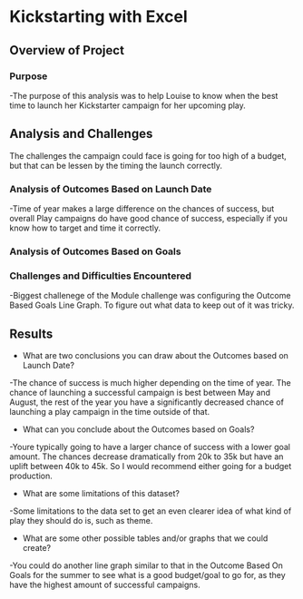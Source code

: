 # Kickstarting with Excel

## Overview of Project

### Purpose

-The purpose of this analysis was to help Louise to know when the best time to launch her Kickstarter campaign for her upcoming play. 

## Analysis and Challenges

The challenges the campaign could face is going for too high of a budget, but that can be lessen by the timing the launch correctly. 

### Analysis of Outcomes Based on Launch Date

-Time of year makes a large difference on the chances of success, but overall Play campaigns do have good chance of success, especially if you know how to target and time it correctly.

### Analysis of Outcomes Based on Goals

### Challenges and Difficulties Encountered

-Biggest challenege of the Module challenge was configuring the Outcome Based Goals Line Graph. To figure out what data to keep out of it was tricky. 

## Results

- What are two conclusions you can draw about the Outcomes based on Launch Date?

-The chance of success is much higher depending on the time of year. The chance of launching a successful campaign is best between May and August, the rest of the year you have a significantly decreased chance of launching a play campaign in the time outside of that. 

- What can you conclude about the Outcomes based on Goals?

-Youre typically going to have a larger chance of success with a lower goal amount. The chances decrease dramatically from 20k to 35k but have an uplift between 40k to 45k. So I would recommend either going for a budget production. 

- What are some limitations of this dataset?

-Some limitations to the data set to get an even clearer idea of what kind of play they should do is, such as theme.

- What are some other possible tables and/or graphs that we could create?

-You could do another line graph similar to that in the Outcome Based On Goals for the summer to see what is a good budget/goal to go for, as they have the highest amount of successful campaigns.